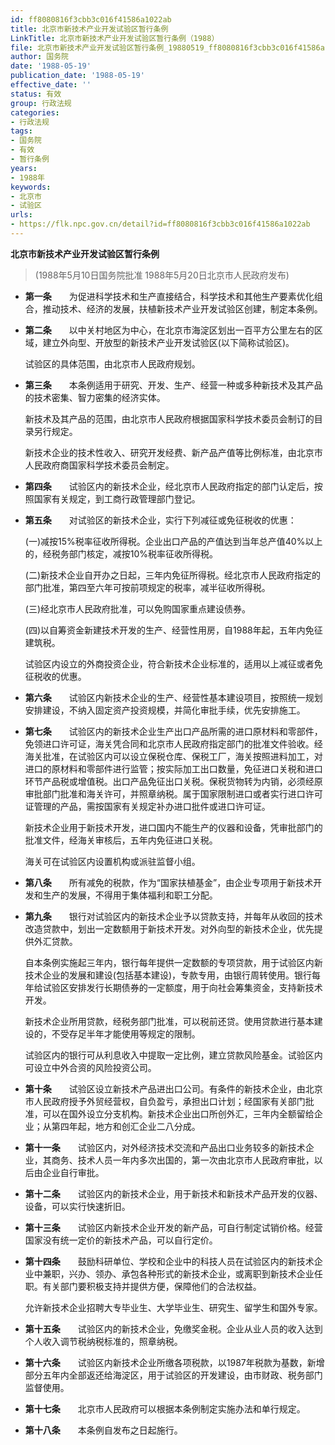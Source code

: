 ```yaml
---
id: ff8080816f3cbb3c016f41586a1022ab
title: 北京市新技术产业开发试验区暂行条例
LinkTitle: 北京市新技术产业开发试验区暂行条例（1988）
file: 北京市新技术产业开发试验区暂行条例_19880519_ff8080816f3cbb3c016f41586a1022ab.docx
author: 国务院
date: '1988-05-19'
publication_date: '1988-05-19'
effective_date: ''
status: 有效
group: 行政法规
categories:
- 行政法规
tags:
- 国务院
- 有效
- 暂行条例
years:
- 1988年
keywords:
- 北京市
- 试验区
urls:
- https://flk.npc.gov.cn/detail?id=ff8080816f3cbb3c016f41586a1022ab
---
```


**北京市新技术产业开发试验区暂行条例**

> (1988年5月10日国务院批准 1988年5月20日北京市人民政府发布)

- **第一条**　　为促进科学技术和生产直接结合，科学技术和其他生产要素优化组合，推动技术、经济的发展，扶植新技术产业开发试验区创建，制定本条例。

- **第二条**　　以中关村地区为中心，在北京市海淀区划出一百平方公里左右的区域，建立外向型、开放型的新技术产业开发试验区(以下简称试验区)。

  试验区的具体范围，由北京市人民政府规划。

- **第三条**　　本条例适用于研究、开发、生产、经营一种或多种新技术及其产品的技术密集、智力密集的经济实体。

  新技术及其产品的范围，由北京市人民政府根据国家科学技术委员会制订的目录另行规定。

  新技术企业的技术性收入、研究开发经费、新产品产值等比例标准，由北京市人民政府商国家科学技术委员会制定。

- **第四条**　　试验区内的新技术企业，经北京市人民政府指定的部门认定后，按照国家有关规定，到工商行政管理部门登记。

- **第五条**　　对试验区的新技术企业，实行下列减征或免征税收的优惠：

  (一)减按15%税率征收所得税。企业出口产品的产值达到当年总产值40%以上的，经税务部门核定，减按10%税率征收所得税。

  (二)新技术企业自开办之日起，三年内免征所得税。经北京市人民政府指定的部门批准，第四至六年可按前项规定的税率，减半征收所得税。

  (三)经北京市人民政府批准，可以免购国家重点建设债券。

  (四)以自筹资金新建技术开发的生产、经营性用房，自1988年起，五年内免征建筑税。

  试验区内设立的外商投资企业，符合新技术企业标准的，适用以上减征或者免征税收的优惠。

- **第六条**　　试验区内新技术企业的生产、经营性基本建设项目，按照统一规划安排建设，不纳入固定资产投资规模，并简化审批手续，优先安排施工。

- **第七条**　　试验区内的新技术企业生产出口产品所需的进口原材料和零部件，免领进口许可证，海关凭合同和北京市人民政府指定部门的批准文件验收。经海关批准，在试验区内可以设立保税仓库、保税工厂，海关按照进料加工，对进口的原材料和零部件进行监管；按实际加工出口数量，免征进口关税和进口环节产品税或增值税。出口产品免征出口关税。保税货物转为内销，必须经原审批部门批准和海关许可，并照章纳税。属于国家限制进口或者实行进口许可证管理的产品，需按国家有关规定补办进口批件或进口许可证。

  新技术企业用于新技术开发，进口国内不能生产的仪器和设备，凭审批部门的批准文件，经海关审核后，五年内免征进口关税。

  海关可在试验区内设置机构或派驻监督小组。

- **第八条**　　所有减免的税款，作为“国家扶植基金”，由企业专项用于新技术开发和生产的发展，不得用于集体福利和职工分配。

- **第九条**　　银行对试验区内的新技术企业予以贷款支持，并每年从收回的技术改造贷款中，划出一定数额用于新技术开发。对外向型的新技术企业，优先提供外汇贷款。

  自本条例实施起三年内，银行每年提供一定数额的专项贷款，用于试验区内新技术企业的发展和建设(包括基本建设)，专款专用，由银行周转使用。银行每年给试验区安排发行长期债券的一定额度，用于向社会筹集资金，支持新技术开发。

  新技术企业所用贷款，经税务部门批准，可以税前还贷。使用贷款进行基本建设的，不受存足半年才能使用等规定的限制。

  试验区内的银行可从利息收入中提取一定比例，建立贷款风险基金。试验区内可设立中外合资的风险投资公司。

- **第十条**　　试验区设立新技术产品进出口公司。有条件的新技术企业，由北京市人民政府授予外贸经营权，自负盈亏，承担出口计划；经国家有关部门批准，可以在国外设立分支机构。新技术企业出口所创外汇，三年内全额留给企业；从第四年起，地方和创汇企业二八分成。

- **第十一条**　　试验区内，对外经济技术交流和产品出口业务较多的新技术企业，其商务、技术人员一年内多次出国的，第一次由北京市人民政府审批，以后由企业自行审批。

- **第十二条**　　试验区内的新技术企业，用于新技术和新技术产品开发的仪器、设备，可以实行快速折旧。

- **第十三条**　　试验区内新技术企业开发的新产品，可自行制定试销价格。经营国家没有统一定价的新技术产品，可以自行定价。

- **第十四条**　　鼓励科研单位、学校和企业中的科技人员在试验区内的新技术企业中兼职，兴办、领办、承包各种形式的新技术企业，或离职到新技术企业任职。有关部门要积极支持并提供方便，保障他们的合法权益。

  允许新技术企业招聘大专毕业生、大学毕业生、研究生、留学生和国外专家。

- **第十五条**　　试验区内的新技术企业，免缴奖金税。企业从业人员的收入达到个人收入调节税纳税标准的，照章纳税。

- **第十六条**　　试验区内新技术企业所缴各项税款，以1987年税款为基数，新增部分五年内全部返还给海淀区，用于试验区的开发建设，由市财政、税务部门监督使用。

- **第十七条**　　北京市人民政府可以根据本条例制定实施办法和单行规定。

- **第十八条**　　本条例自发布之日起施行。
